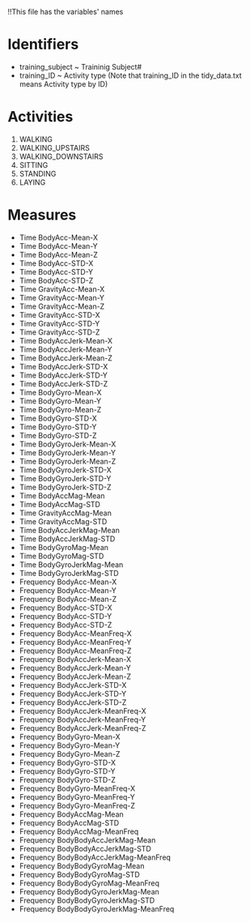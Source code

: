 !!This file has the variables' names

# Identifiers

* training_subject ~ Traininig Subject# 
* training_ID ~ Activity type
(Note that training_ID in the tidy_data.txt means Activity type by ID)

# Activities

1. WALKING
2. WALKING_UPSTAIRS
3. WALKING_DOWNSTAIRS
4. SITTING
5. STANDING
6. LAYING

# Measures

* Time BodyAcc-Mean-X
* Time BodyAcc-Mean-Y
* Time BodyAcc-Mean-Z
* Time BodyAcc-STD-X
* Time BodyAcc-STD-Y
* Time BodyAcc-STD-Z
* Time GravityAcc-Mean-X
* Time GravityAcc-Mean-Y
* Time GravityAcc-Mean-Z
* Time GravityAcc-STD-X
* Time GravityAcc-STD-Y
* Time GravityAcc-STD-Z
* Time BodyAccJerk-Mean-X
* Time BodyAccJerk-Mean-Y
* Time BodyAccJerk-Mean-Z
* Time BodyAccJerk-STD-X
* Time BodyAccJerk-STD-Y
* Time BodyAccJerk-STD-Z
* Time BodyGyro-Mean-X
* Time BodyGyro-Mean-Y
* Time BodyGyro-Mean-Z
* Time BodyGyro-STD-X
* Time BodyGyro-STD-Y
* Time BodyGyro-STD-Z
* Time BodyGyroJerk-Mean-X
* Time BodyGyroJerk-Mean-Y
* Time BodyGyroJerk-Mean-Z
* Time BodyGyroJerk-STD-X
* Time BodyGyroJerk-STD-Y
* Time BodyGyroJerk-STD-Z
* Time BodyAccMag-Mean
* Time BodyAccMag-STD
* Time GravityAccMag-Mean
* Time GravityAccMag-STD
* Time BodyAccJerkMag-Mean
* Time BodyAccJerkMag-STD
* Time BodyGyroMag-Mean
* Time BodyGyroMag-STD
* Time BodyGyroJerkMag-Mean
* Time BodyGyroJerkMag-STD
* Frequency BodyAcc-Mean-X
* Frequency BodyAcc-Mean-Y
* Frequency BodyAcc-Mean-Z
* Frequency BodyAcc-STD-X
* Frequency BodyAcc-STD-Y
* Frequency BodyAcc-STD-Z
* Frequency BodyAcc-MeanFreq-X
* Frequency BodyAcc-MeanFreq-Y
* Frequency BodyAcc-MeanFreq-Z
* Frequency BodyAccJerk-Mean-X
* Frequency BodyAccJerk-Mean-Y
* Frequency BodyAccJerk-Mean-Z
* Frequency BodyAccJerk-STD-X
* Frequency BodyAccJerk-STD-Y
* Frequency BodyAccJerk-STD-Z
* Frequency BodyAccJerk-MeanFreq-X
* Frequency BodyAccJerk-MeanFreq-Y
* Frequency BodyAccJerk-MeanFreq-Z
* Frequency BodyGyro-Mean-X
* Frequency BodyGyro-Mean-Y
* Frequency BodyGyro-Mean-Z
* Frequency BodyGyro-STD-X
* Frequency BodyGyro-STD-Y
* Frequency BodyGyro-STD-Z
* Frequency BodyGyro-MeanFreq-X
* Frequency BodyGyro-MeanFreq-Y
* Frequency BodyGyro-MeanFreq-Z
* Frequency BodyAccMag-Mean
* Frequency BodyAccMag-STD
* Frequency BodyAccMag-MeanFreq
* Frequency BodyBodyAccJerkMag-Mean
* Frequency BodyBodyAccJerkMag-STD
* Frequency BodyBodyAccJerkMag-MeanFreq
* Frequency BodyBodyGyroMag-Mean
* Frequency BodyBodyGyroMag-STD
* Frequency BodyBodyGyroMag-MeanFreq
* Frequency BodyBodyGyroJerkMag-Mean
* Frequency BodyBodyGyroJerkMag-STD
* Frequency BodyBodyGyroJerkMag-MeanFreq
